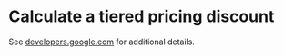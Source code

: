 # Calculate a tiered pricing discount

See [developers.google.com](https://developers.google.com/apps-script/samples/custom-functions/tier-pricing) for additional details.

